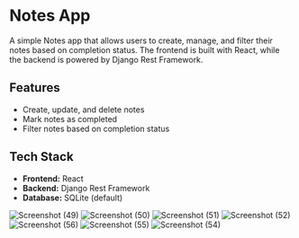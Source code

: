 # Notes App

A simple Notes app that allows users to create, manage, and filter their notes based on completion status. The frontend is built with React, while the backend is powered by Django Rest Framework.

## Features

- Create, update, and delete notes
- Mark notes as completed
- Filter notes based on completion status

## Tech Stack

- **Frontend:** React
- **Backend:** Django Rest Framework
- **Database:** SQLite (default)


![Screenshot (49)](https://github.com/user-attachments/assets/f77d7974-3273-420c-a218-49a519dda27e)
![Screenshot (50)](https://github.com/user-attachments/assets/aa240f57-8d49-4eaa-bad1-6eed73882d8c)
![Screenshot (51)](https://github.com/user-attachments/assets/94ca726e-040f-4c53-a46e-57b5db27ac83)
![Screenshot (52)](https://github.com/user-attachments/assets/478f7f29-f3c9-450b-b476-b8806b7d9220)
![Screenshot (56)](https://github.com/user-attachments/assets/1198f99b-0711-4422-a5af-c63ffc60b504)
![Screenshot (55)](https://github.com/user-attachments/assets/43958e79-58aa-4d29-bed8-675deda35b1b)
![Screenshot (54)](https://github.com/user-attachments/assets/fe1b7c37-55ee-4bd8-af61-a14ace8911d9)
